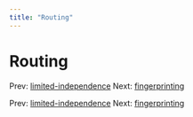```yaml
---
title: "Routing"
---
```


# Routing

Prev: [limited-independence](limited-independence.md)
Next: [fingerprinting](fingerprinting.md)

Prev: [limited-independence](limited-independence.md)
Next: [fingerprinting](fingerprinting.md)
